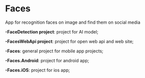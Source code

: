 # Faces
App for recognition faces on image and find them on social media

**-FaceDetection project**: project for AI model;

**-FacesWebApi project**: project for open web api and web site;

**-Faces**: general project for mobile app projects;

**-Faces.Android**: project for android app;

**-Faces.iOS**: project for ios app;
